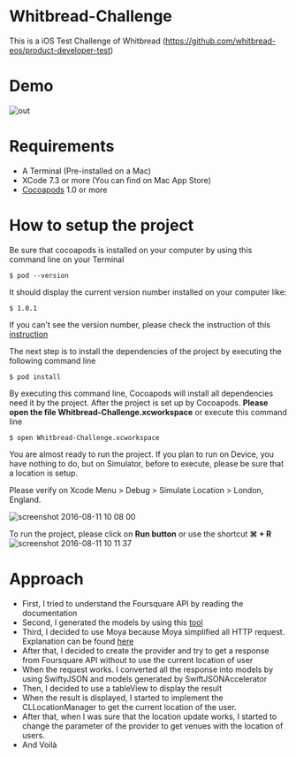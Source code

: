 # Whitbread-Challenge
This is a iOS Test Challenge of Whitbread (https://github.com/whitbread-eos/product-developer-test)

# Demo

![out](https://cloud.githubusercontent.com/assets/3829527/17584131/de145c94-5fac-11e6-88c9-bf3df457da72.gif)

# Requirements
- A Terminal (Pre-installed on a Mac)
- XCode 7.3 or more (You can find on Mac App Store)
- [Cocoapods](https://cocoapods.org/#install) 1.0 or more

# How to setup the project

Be sure that cocoapods is installed on your computer by using this command line on your Terminal

`$ pod --version` 

It should display the current version number installed on your computer like:

`$ 1.0.1`

If you can't see the version number, please check the instruction of this [instruction](https://cocoapods.org/#install )

The next step is to install the dependencies of the project by executing the following command line

`$ pod install`

By executing this command line, Cocoapods will install all dependencies need it by the project. After the project is set up by Cocoapods. **Please open the file Whitbread-Challenge.xcworkspace** or execute this command line

`$ open Whitbread-Challenge.xcworkspace` 

You are almost ready to run the project. If you plan to run on Device, you have nothing to do, but on Simulator, before to execute, please be sure that a location is setup. 

Please verify on Xcode Menu > Debug > Simulate Location > London, England.

![screenshot 2016-08-11 10 08 00](https://cloud.githubusercontent.com/assets/3829527/17583968/d200d60e-5fab-11e6-914f-571e3890016f.png)

To run the project, please click on **Run button** or use the shortcut **⌘ + R**
![screenshot 2016-08-11 10 11 37](https://cloud.githubusercontent.com/assets/3829527/17584015/053e7d32-5fac-11e6-81fb-b252c5426114.png)


# Approach 

- First, I tried to understand the Foursquare API by reading the documentation
- Second, I generated the models by using this [tool](https://github.com/insanoid/SwiftyJSONAccelerator)
- Third, I decided to use Moya because Moya simplified all HTTP request. Explanation can be found [here](https://github.com/Moya/Moya/blob/master/Readme.md)
- After that, I decided to create the provider and try to get a response from Foursquare API without to use the current location of user
- When the request works. I converted all the response into models by using SwiftyJSON and models generated by SwiftJSONAccelerator
- Then, I decided to use a tableView to display the result
- When the result is displayed, I started to implement the CLLocationManager to get the current location of the user.
- After that, when I was sure that the location update works, I started to change the parameter of the provider to get venues with the location of users.
- And Voilà


